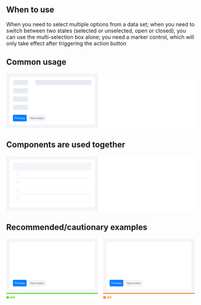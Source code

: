 ## When to use

When you need to select multiple options from a data set; when you need to switch between two states (selected or unselected, open or closed), you can use the multi-selection box alone; you need a marker control, which will only take effect after triggering the action button

## Common usage

![The multi-select box can be used alone in the form](https://github.com/sheinsight/shineout-static/blob/main/shineout-next/images/checkbox/001.png?raw=true)

## Components are used together

![In the list, it is generally used for full selection and semi-full selection](https://github.com/sheinsight/shineout-static/blob/main/shineout-next/images/checkbox/002.png?raw=true)

## Recommended/cautionary examples

![When there are many options and the field lengths are different, it is recommended to align the multi-select boxes](https://github.com/sheinsight/shineout-static/blob/main/shineout-next/images/checkbox/003.png?raw=true)
